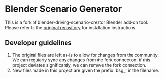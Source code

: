 # Blender Scenario Generator

This is a fork of blender-driving-scenario-creator Blender add-on tool. Please refer to the [original repository](https://github.com/johschmitz/blender-driving-scenario-creator) for installation instructions. 

## Developer guidelines
1. The original files are left as-is to allow for changes from the community. We can regularly sync any changes from the fork connection. If this project deviates significantly, we can remove the fork connection.  
2. New files made in this project are given the prefix 'bsg_' in the filename.

